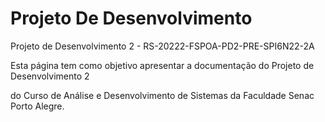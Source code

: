 # Projeto De Desenvolvimento

Projeto de Desenvolvimento 2 - RS-20222-FSPOA-PD2-PRE-SPI6N22-2A

Esta página tem como objetivo apresentar a documentação do Projeto de Desenvolvimento 2&#x20;

do Curso de Análise e Desenvolvimento de Sistemas da Faculdade Senac Porto Alegre.
